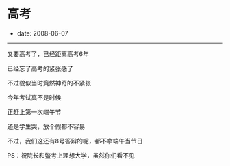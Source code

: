 # 高考

- date: 2008-06-07

--------------------------


又要高考了，已经距离高考6年

已经忘了高考的紧张感了

不过貌似当时竟然神奇的不紧张

今年考试真不是时候

正赶上第一次端午节

还是学生哭，放个假都不容易

不过，我们这还有8号答辩的呢，都不拿端午当节日

PS：祝院长和鳖考上理想大学，虽然你们看不见
